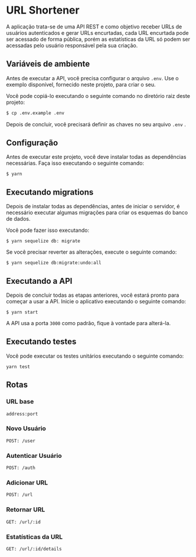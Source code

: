 # URL Shortener

 A aplicação trata-se de uma API REST e como objetivo receber URLs de usuários autenticados e gerar URLs encurtadas, cada URL encurtada pode ser acessado de forma pública, porém as estatísticas da URL só podem ser acessadas pelo usuário responsável pela sua criação.

## Variáveis de ambiente

Antes de executar a API, você precisa configurar o arquivo `.env`. Use o exemplo disponível, fornecido neste projeto, para criar o seu.

Você pode copiá-lo executando o seguinte comando no diretório raiz deste projeto:

```sh
$ cp .env.example .env
```

Depois de concluir, você precisará definir as chaves no seu arquivo `.env` .

## Configuração

Antes de executar este projeto, você deve instalar todas as dependências necessárias. Faça isso executando o seguinte comando:

```
$ yarn
```

## Executando migrations

Depois de instalar todas as dependências, antes de iniciar o servidor, é necessário executar algumas migrações para criar os esquemas do banco de dados.

Você pode fazer isso executando:

```
$ yarn sequelize db: migrate
```

Se você precisar reverter as alterações, execute o seguinte comando:

```
$ yarn sequelize db:migrate:undo:all
```

## Executando a API

Depois de concluir todas as etapas anteriores, você estará pronto para começar a usar a API. Inicie o aplicativo executando o seguinte comando:

```
$ yarn start
```

A API usa a porta `3000` como padrão, fique à vontade para alterá-la.

## Executando testes

Você pode executar os testes unitários executando o seguinte comando:

```
yarn test
```

## Rotas

### URL base

```
address:port
```

### Novo Usuário

```
POST: /user
```

### Autenticar Usuário

```
POST: /auth
```

### Adicionar URL

```
POST: /url
```

### Retornar URL

```
GET: /url/:id
```

### Estatísticas da URL

```
GET: /url/:id/details
```
